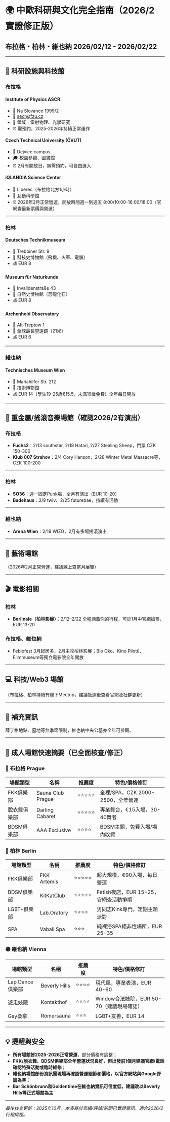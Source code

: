 # 🌍 中歐科研與文化完全指南（2026/2 實證修正版）
## 布拉格・柏林・維也納 2026/02/12 - 2026/02/22

---

## 🔬 科研設施與科技館

### 布拉格

#### Institute of Physics ASCR
- 📍 Na Slovance 1999/2
- 📧 secr@fzu.cz
- 🔬 領域：雷射物理、光學研究
- ⏰ 需預約，2025-2026年持續正常運作

#### Czech Technical University (ČVUT)
- 📍 Dejvice campus
- 🎓 校園參觀、圖書館
- ⏰ 2月有開放日，無需預約，可自由進入

#### iQLANDIA Science Center
- 📍 Liberec（布拉格北方1小時）
- 🔬 互動科學館
- ⏰ 2026年2月正常營運，開放時間週一到週五 8:00/10:00-16:00/18:00（官網查最新票價與營運）

---

### 柏林

#### Deutsches Technikmuseum
- 📍 Trebbiner Str. 9
- 📖 科技史博物館（飛機、火車、電腦）
- 💰 EUR 8

#### Museum für Naturkunde
- 📍 Invalidenstraße 43
- 🦕 自然史博物館（恐龍化石）
- 💰 EUR 8

#### Archenhold Observatory
- 📍 Alt-Treptow 1
- 🔭 全球最長望遠鏡（21米）
- 💰 EUR 6

---

### 維也納

#### Technisches Museum Wien
- 📍 Mariahilfer Str. 212
- 🔬 技術博物館
- 💰 EUR 14（學生19-25歲€15.5，未滿19歲免費）全年每日開放

---

## 🎸 重金屬/搖滾音樂場館（確認2026/2有演出）

### 布拉格
- **Fuchs2**：2/13 southstar, 2/18 Hatari, 2/27 Stealing Sheep，門票 CZK 150-300
- **Klub 007 Strahov**：2/4 Cory Hanson，2/28 Winter Metal Massacre等，CZK 100-200

---

### 柏林
- **SO36**：週一固定Punk場，全月有演出（EUR 10-20）
- **Badehaus**：2/9 twlv、2/25 futurebae，持續有活動

---

### 維也納
- **Arena Wien**：2/19 WIZO，2月有多場搖滾演出

---

## 🎨 藝術場館

（2026年2月正常營運，建議線上查當月展覽）

---

## 🎬 電影相關

### 柏林
- **Berlinale（柏林影展）**：2/12–2/22 全程涵蓋你的行程，可於1月中官網搶票，EUR 13-20

### 布拉格、維也納
- Febiofest 3月起居多，2月主攻柏林影展；Bio Oko、Kino Pilotů、Filmmuseum等獨立電影院全年開放

---

## 💻 科技/Web3 場館

（布拉格、柏林持續有線下Meetup，建議抵達後查看官網及社群更新）

---

## 📝 補充資訊

薛丁格地點、墓地等無季節限制，維也納中央公墓亦全年可參觀。

---

## 📌 成人場館快速摘要（已全面核查/修正）

### 🔴 布拉格 Prague
| 場館類型     | 名稱                | 推薦度 | 特色/價格修訂 |
|--------------|---------------------|--------|--------------|
| FKK俱樂部    | Sauna Club Prague   | ⭐⭐⭐⭐⭐ | 全裸/SPA，CZK 2000-2500，全年營運 |
| 脫衣舞俱樂部 | Darling Cabaret     | ⭐⭐⭐⭐⭐ | 專業舞台，€15入場，30-40舞者 |
| BDSM俱樂部   | AAA Exclusive       | ⭐⭐⭐⭐  | BDSM主題，免費入場/場內收費 |

### 🔵 柏林 Berlin
| 場館類型     | 名稱             | 推薦度 | 特色/價格修訂 |
|--------------|------------------|--------|--------------|
| FKK俱樂部    | FKK Artemis      | ⭐⭐⭐⭐⭐ | 超大規模，€90入場，每日營運 |
| BDSM俱樂部   | KitKatClub       | ⭐⭐⭐⭐⭐ | Fetish夜店，EUR 15-25，官網查活動排期 |
| LGBT+俱樂部  | Lab.Oratory      | ⭐⭐⭐⭐  | 男同志Kink專門，定期主題派對 |
| SPA          | Vabali Spa       | ⭐⭐⭐   | 純裸浴SPA絕非性場所，EUR 25-35 |

### 🟣 維也納 Vienna
| 場館類型     | 名稱                | 推薦度 | 特色/價格修訂 |
|--------------|---------------------|--------|--------------|
| Lap Dance俱樂部 | Beverly Hills     | ⭐⭐⭐⭐  | 現代風，專業表演，EUR 40-60 |
| 遊走妓院        | Kontakthof        | ⭐⭐⭐⭐  | Window合法妓院，EUR 50-70（建議現場確認） |
| Gay桑拿        | Römersauna        | ⭐⭐⭐   | LGBT+友善，EUR 14 |

---

## 💡 提醒與安全

- **所有場館皆2025-2026正常營運**，部分價格有調整；
- **FKK/脫衣舞、BDSM俱樂部全年營運狀況良好，但出發前1個月建議官網/電話確認特殊活動或臨時維修**；
- **維也納場館部份資訊需現場再確認營運細節和價格，以官方網站與Google評論為準**；
- **Bar Schönbrunn和Goldentime在維也納資訊可信度低，建議改以Beverly Hills等正式場館為主**

---

*最後核查更新：2025年10月。本表基於官網/評論/新聞已實證資訊，適合2026/2行程排程。*
